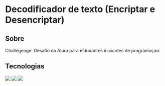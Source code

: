 <h1>Decodificador de texto (Encriptar e Desencriptar)</h1>

<h2> Sobre</h2>
<p>Challegenge: Desafio da Alura para estudantes iniciantes de programação.</p>

## Tecnologias
<div>
  <img src="https://img.shields.io/badge/HTML-239120?style=for-the-badge&logo=html5&logoColor=white">
  <img src="https://img.shields.io/badge/CSS-239120?&style=for-the-badge&logo=css3&logoColor=white">
  <img src="https://img.shields.io/badge/JavaScript-F7DF1E?style=for-the-badge&logo=javascript&logoColor=black">
</div>

